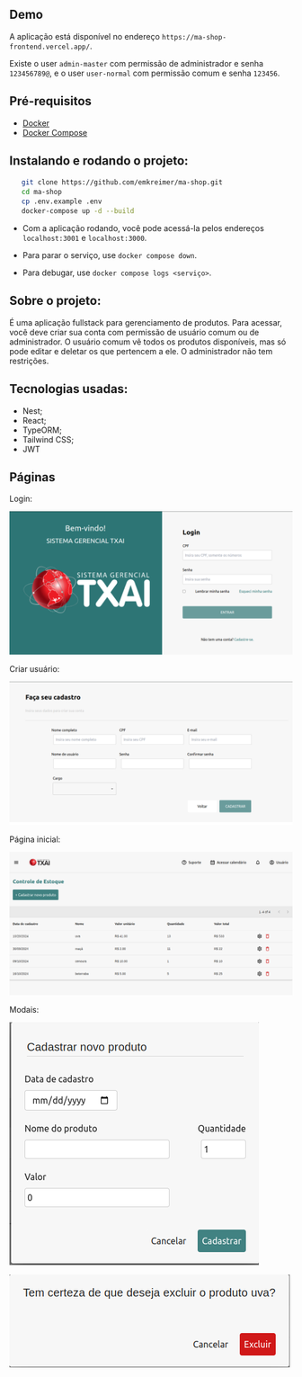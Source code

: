 ## Demo

A aplicação está disponível no endereço `https://ma-shop-frontend.vercel.app/`.

Existe o user `admin-master` com permissão de administrador e senha `123456789@`,
e o user `user-normal` com permissão comum e senha `123456`.

## Pré-requisitos

- [Docker](https://www.docker.com/get-started)
- [Docker Compose](https://docs.docker.com/compose/install/)

## Instalando e rodando o projeto:

```bash
   git clone https://github.com/emkreimer/ma-shop.git
   cd ma-shop
   cp .env.example .env
   docker-compose up -d --build
```

- Com a aplicação rodando, você pode acessá-la pelos endereços `localhost:3001` e `localhost:3000`.

- Para parar o serviço, use `docker compose down`.

- Para debugar, use `docker compose logs <serviço>`.

## Sobre o projeto:

É uma aplicação fullstack para gerenciamento de produtos. Para acessar, você deve criar sua conta com permissão de usuário comum ou de administrador.
O usuário comum vê todos os produtos disponíveis, mas só pode editar e deletar os que pertencem a ele. O administrador não tem restrições.

## Tecnologias usadas:

- Nest;
- React;
- TypeORM;
- Tailwind CSS;
- JWT

## Páginas

Login:

![alt text](image.png)

Criar usuário:

![alt text](image-1.png)

Página inicial:

![alt text](image-4.png)

Modais:

![alt text](image-3.png)

![alt text](image-2.png)

